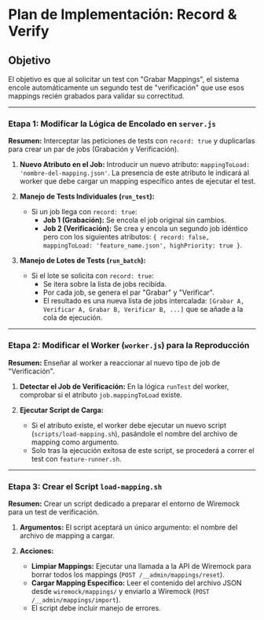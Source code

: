 # Plan de Implementación: Record & Verify

## Objetivo

El objetivo es que al solicitar un test con "Grabar Mappings", el sistema encole automáticamente un segundo test de "verificación" que use esos mappings recién grabados para validar su correctitud.

---

### Etapa 1: Modificar la Lógica de Encolado en `server.js`

**Resumen:** Interceptar las peticiones de tests con `record: true` y duplicarlas para crear un par de jobs (Grabación y Verificación).

1.  **Nuevo Atributo en el Job:** Introducir un nuevo atributo: `mappingToLoad: 'nombre-del-mapping.json'`. La presencia de este atributo le indicará al worker que debe cargar un mapping específico antes de ejecutar el test.

2.  **Manejo de Tests Individuales (`run_test`):**
    - Si un job llega con `record: true`:
      - **Job 1 (Grabación):** Se encola el job original sin cambios.
      - **Job 2 (Verificación):** Se crea y encola un segundo job idéntico pero con los siguientes atributos: `{ record: false, mappingToLoad: 'feature_name.json', highPriority: true }`.

3.  **Manejo de Lotes de Tests (`run_batch`):**
    - Si el lote se solicita con `record: true`:
      - Se itera sobre la lista de jobs recibida.
      - Por cada job, se genera el par "Grabar" y "Verificar".
      - El resultado es una nueva lista de jobs intercalada: `[Grabar A, Verificar A, Grabar B, Verificar B, ...]` que se añade a la cola de ejecución.

---

### Etapa 2: Modificar el Worker (`worker.js`) para la Reproducción

**Resumen:** Enseñar al worker a reaccionar al nuevo tipo de job de "Verificación".

1.  **Detectar el Job de Verificación:** En la lógica `runTest` del worker, comprobar si el atributo `job.mappingToLoad` existe.

2.  **Ejecutar Script de Carga:**
    - Si el atributo existe, el worker debe ejecutar un nuevo script (`scripts/load-mapping.sh`), pasándole el nombre del archivo de mapping como argumento.
    - Solo tras la ejecución exitosa de este script, se procederá a correr el test con `feature-runner.sh`.

---

### Etapa 3: Crear el Script `load-mapping.sh`

**Resumen:** Crear un script dedicado a preparar el entorno de Wiremock para un test de verificación.

1.  **Argumentos:** El script aceptará un único argumento: el nombre del archivo de mapping a cargar.

2.  **Acciones:**
    - **Limpiar Mappings:** Ejecutar una llamada a la API de Wiremock para borrar todos los mappings (`POST /__admin/mappings/reset`).
    - **Cargar Mapping Específico:** Leer el contenido del archivo JSON desde `wiremock/mappings/` y enviarlo a Wiremock (`POST /__admin/mappings/import`).
    - El script debe incluir manejo de errores.
